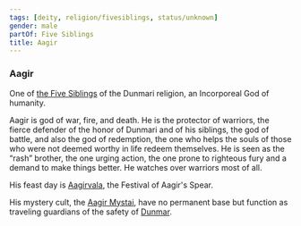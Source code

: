 ```yaml
---
tags: [deity, religion/fivesiblings, status/unknown]
gender: male
partOf: Five Siblings
title: Aagir
---
```



### Aagir

One of [the Five Siblings](<../../../religions/five-siblings/five-siblings.md>) of the Dunmari religion, an Incorporeal God of humanity. 

Aagir is god of war, fire, and death. He is the protector of warriors, the fierce defender of the honor of Dunmari and of his siblings, the god of battle, and also the god of redemption, the one who helps the souls of those who were not deemed worthy in life redeem themselves. He is seen as the “rash” brother, the one urging action, the one prone to righteous fury and a demand to make things better. He watches over warriors most of all.

His feast day is [Aagirvala](<../../../../time/holidays-and-festivals/dunmari-festivals/aagirvala.md>), the Festival of Aagir's Spear. 

His mystery cult, the [Aagir Mystai](<../../../../groups/dunmari-mystery-cults/aagir-mystai.md>), have no permanent base but function as traveling guardians of the safety of [Dunmar](<../../../../gazetteer/greater-dunmar/realms/dunmar/dunmar.md>). 

